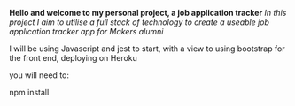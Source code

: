 **Hello and welcome to my personal project, a job application tracker**
_In this project I aim to utilise a full stack of technology to create_
_a useable job application tracker app for Makers alumni_

I will be using Javascript and jest to start, with a view to using
bootstrap for the front end, deploying on Heroku

you will need to:

npm install
